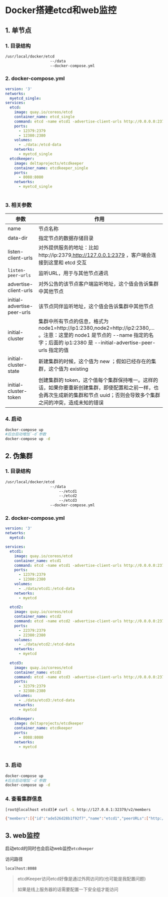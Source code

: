 # Docker搭建etcd和web监控

## 1. 单节点

### 1. 目录结构

```sh
/usr/local/docker/etcd
					--/data
					--docker-compose.yml
```



### 2. docker-compose.yml

```yml
version: '3'
networks:
  myetcd_single:
services:
  etcd:
    image: quay.io/coreos/etcd
    container_name: etcd_single
    command: etcd -name etcd1 -advertise-client-urls http://0.0.0.0:2379 -listen-client-urls http://0.0.0.0:2379 -listen-peer-urls http://0.0.0.0:2380
    ports:
      - 12379:2379
      - 12380:2380
    volumes:
      - ./data:/etcd-data
    networks:
      - myetcd_single
  etcdkeeper:
    image: deltaprojects/etcdkeeper
    container_name: etcdkeeper_single
    ports:
      - 8088:8080
    networks:
      - myetcd_single
      
```

### 3. 相关参数

| 参数                        | 作用                                                         |
| --------------------------- | ------------------------------------------------------------ |
| name                        | 节点名称                                                     |
| data-dir                    | 指定节点的数据存储目录                                       |
| listen-client-urls          | 对外提供服务的地址：比如 http://ip:2379,http://127.0.0.1:2379 ，客户端会连接到这里和 etcd 交互 |
| `listen-peer-urls`          | 监听URL，用于与其他节点通讯                                  |
| advertise-client-urls       | 对外公告的该节点客户端监听地址，这个值会告诉集群中其他节点   |
| initial-advertise-peer-urls | 该节点同伴监听地址，这个值会告诉集群中其他节点               |
| initial-cluster             | 集群中所有节点的信息，格式为 node1=http://ip1:2380,node2=http://ip2:2380,… 。注意：这里的 node1 是节点的 --name 指定的名字；后面的 ip1:2380 是 --initial-advertise-peer-urls 指定的值 |
| initial-cluster-state       | 新建集群的时候，这个值为 new ；假如已经存在的集群，这个值为 existing |
| initial-cluster-token       | 创建集群的 token，这个值每个集群保持唯一。这样的话，如果你要重新创建集群，即使配置和之前一样，也会再次生成新的集群和节点 uuid；否则会导致多个集群之间的冲突，造成未知的错误 |



### 4. 启动

```sh
docker-compose up
#后台启动增加`-d`参数
docker-compose up -d
```



## 2. 伪集群

### 1. 目录结构

```sh
/usr/local/docker/etcd
					--/data
						--/etcd1
						--/etcd2
						--/etcd3
					--docker-compose.yml
```



### 2. docker-compose.yml

```yml
version: '3'
networks:
  myetcd:

services:
  etcd1:
    image: quay.io/coreos/etcd
    container_name: etcd1
    command: etcd -name etcd1 -advertise-client-urls http://0.0.0.0:2379 -listen-client-urls http://0.0.0.0:2379 -listen-peer-urls http://0.0.0.0:2380 -initial-cluster-token etcd-cluster -initial-cluster "etcd1=http://etcd1:2380,etcd2=http://etcd2:2380,etcd3=http://etcd3:2380" -initial-cluster-state new
    ports:
      - 12379:2379
      - 12380:2380
    volumes:
      - ./data/etcd1:/etcd-data
    networks:
      - myetcd
 
  etcd2:
    image: quay.io/coreos/etcd
    container_name: etcd2
    command: etcd -name etcd2 -advertise-client-urls http://0.0.0.0:2379 -listen-client-urls http://0.0.0.0:2379 -listen-peer-urls http://0.0.0.0:2380 -initial-cluster-token etcd-cluster -initial-cluster "etcd1=http://etcd1:2380,etcd2=http://etcd2:2380,etcd3=http://etcd3:2380" -initial-cluster-state new
    ports:
      - 22379:2379
      - 22380:2380
    volumes:
      - ./data/etcd2:/etcd-data
    networks:
      - myetcd
  
  etcd3:
    image: quay.io/coreos/etcd
    container_name: etcd3
    command: etcd -name etcd3 -advertise-client-urls http://0.0.0.0:2379 -listen-client-urls http://0.0.0.0:2379 -listen-peer-urls http://0.0.0.0:2380 -initial-cluster-token etcd-cluster -initial-cluster "etcd1=http://etcd1:2380,etcd2=http://etcd2:2380,etcd3=http://etcd3:2380" -initial-cluster-state new
    ports:
      - 32379:2379
      - 32380:2380
    volumes:
      - ./data/etcd3:/etcd-data
    networks:
      - myetcd
      
  etcdkeeper:
    image: deltaprojects/etcdkeeper
    container_name: etcdkeeper
    ports:
      - 8088:8080
    networks:
      - myetcd
      

```



### 3. 启动

```sh
docker-compose up
#后台启动增加`-d`参数
docker-compose up -d
```



### 4. 查看集群信息

```sh
[root@localhost etcd3]# curl -L http://127.0.0.1:32379/v2/members

{"members":[{"id":"ade526d28b1f92f7","name":"etcd1","peerURLs":["http://etcd1:2380"],"clientURLs":["http://0.0.0.0:2379"]},{"id":"bd388e7810915853","name":"etcd3","peerURLs":["http://etcd3:2380"],"clientURLs":["http://0.0.0.0:2379"]},{"id":"d282ac2ce600c1ce","name":"etcd2","peerURLs":["http://etcd2:2380"],"clientURLs":["http://0.0.0.0:2379"]}]}
```



## 3. web监控

启动etcd的同时也会启动web监控`etcdkeeper`

访问路径

```sh
localhost:8088
```



> etcdKeeper访问etcd好像是通过外网访问的(也可能是我配置问题)
>
> 如果是线上服务器的话需要配置一下安全组才能访问

